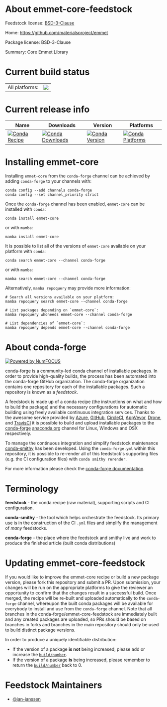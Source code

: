 About emmet-core-feedstock
==========================

Feedstock license: [BSD-3-Clause](https://github.com/conda-forge/emmet-core-feedstock/blob/main/LICENSE.txt)

Home: https://github.com/materialsproject/emmet

Package license: BSD-3-Clause

Summary: Core Emmet Library

Current build status
====================


<table><tr><td>All platforms:</td>
    <td>
      <a href="https://dev.azure.com/conda-forge/feedstock-builds/_build/latest?definitionId=17378&branchName=main">
        <img src="https://dev.azure.com/conda-forge/feedstock-builds/_apis/build/status/emmet-core-feedstock?branchName=main">
      </a>
    </td>
  </tr>
</table>

Current release info
====================

| Name | Downloads | Version | Platforms |
| --- | --- | --- | --- |
| [![Conda Recipe](https://img.shields.io/badge/recipe-emmet--core-green.svg)](https://anaconda.org/conda-forge/emmet-core) | [![Conda Downloads](https://img.shields.io/conda/dn/conda-forge/emmet-core.svg)](https://anaconda.org/conda-forge/emmet-core) | [![Conda Version](https://img.shields.io/conda/vn/conda-forge/emmet-core.svg)](https://anaconda.org/conda-forge/emmet-core) | [![Conda Platforms](https://img.shields.io/conda/pn/conda-forge/emmet-core.svg)](https://anaconda.org/conda-forge/emmet-core) |

Installing emmet-core
=====================

Installing `emmet-core` from the `conda-forge` channel can be achieved by adding `conda-forge` to your channels with:

```
conda config --add channels conda-forge
conda config --set channel_priority strict
```

Once the `conda-forge` channel has been enabled, `emmet-core` can be installed with `conda`:

```
conda install emmet-core
```

or with `mamba`:

```
mamba install emmet-core
```

It is possible to list all of the versions of `emmet-core` available on your platform with `conda`:

```
conda search emmet-core --channel conda-forge
```

or with `mamba`:

```
mamba search emmet-core --channel conda-forge
```

Alternatively, `mamba repoquery` may provide more information:

```
# Search all versions available on your platform:
mamba repoquery search emmet-core --channel conda-forge

# List packages depending on `emmet-core`:
mamba repoquery whoneeds emmet-core --channel conda-forge

# List dependencies of `emmet-core`:
mamba repoquery depends emmet-core --channel conda-forge
```


About conda-forge
=================

[![Powered by
NumFOCUS](https://img.shields.io/badge/powered%20by-NumFOCUS-orange.svg?style=flat&colorA=E1523D&colorB=007D8A)](https://numfocus.org)

conda-forge is a community-led conda channel of installable packages.
In order to provide high-quality builds, the process has been automated into the
conda-forge GitHub organization. The conda-forge organization contains one repository
for each of the installable packages. Such a repository is known as a *feedstock*.

A feedstock is made up of a conda recipe (the instructions on what and how to build
the package) and the necessary configurations for automatic building using freely
available continuous integration services. Thanks to the awesome service provided by
[Azure](https://azure.microsoft.com/en-us/services/devops/), [GitHub](https://github.com/),
[CircleCI](https://circleci.com/), [AppVeyor](https://www.appveyor.com/),
[Drone](https://cloud.drone.io/welcome), and [TravisCI](https://travis-ci.com/)
it is possible to build and upload installable packages to the
[conda-forge](https://anaconda.org/conda-forge) [anaconda.org](https://anaconda.org/)
channel for Linux, Windows and OSX respectively.

To manage the continuous integration and simplify feedstock maintenance
[conda-smithy](https://github.com/conda-forge/conda-smithy) has been developed.
Using the ``conda-forge.yml`` within this repository, it is possible to re-render all of
this feedstock's supporting files (e.g. the CI configuration files) with ``conda smithy rerender``.

For more information please check the [conda-forge documentation](https://conda-forge.org/docs/).

Terminology
===========

**feedstock** - the conda recipe (raw material), supporting scripts and CI configuration.

**conda-smithy** - the tool which helps orchestrate the feedstock.
                   Its primary use is in the construction of the CI ``.yml`` files
                   and simplify the management of *many* feedstocks.

**conda-forge** - the place where the feedstock and smithy live and work to
                  produce the finished article (built conda distributions)


Updating emmet-core-feedstock
=============================

If you would like to improve the emmet-core recipe or build a new
package version, please fork this repository and submit a PR. Upon submission,
your changes will be run on the appropriate platforms to give the reviewer an
opportunity to confirm that the changes result in a successful build. Once
merged, the recipe will be re-built and uploaded automatically to the
`conda-forge` channel, whereupon the built conda packages will be available for
everybody to install and use from the `conda-forge` channel.
Note that all branches in the conda-forge/emmet-core-feedstock are
immediately built and any created packages are uploaded, so PRs should be based
on branches in forks and branches in the main repository should only be used to
build distinct package versions.

In order to produce a uniquely identifiable distribution:
 * If the version of a package **is not** being increased, please add or increase
   the [``build/number``](https://docs.conda.io/projects/conda-build/en/latest/resources/define-metadata.html#build-number-and-string).
 * If the version of a package **is** being increased, please remember to return
   the [``build/number``](https://docs.conda.io/projects/conda-build/en/latest/resources/define-metadata.html#build-number-and-string)
   back to 0.

Feedstock Maintainers
=====================

* [@jan-janssen](https://github.com/jan-janssen/)

